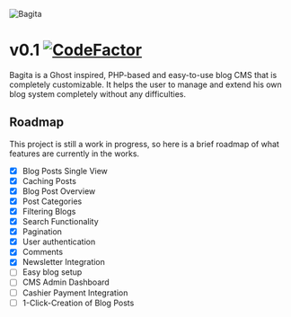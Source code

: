 ![Bagita](https://i.imgur.com/GqK7b4o.png)
# v0.1 [![CodeFactor](https://www.codefactor.io/repository/github/1camou/bagita/badge)](https://www.codefactor.io/repository/github/1camou/bagita)

Bagita is a Ghost inspired, PHP-based and easy-to-use blog CMS that is completely customizable. It helps the user to manage and extend his own blog system completely without any difficulties.

## Roadmap

This project is still a work in progress, so here is a brief roadmap of what features are currently in the works.

-   [x] Blog Posts Single View
-   [x] Caching Posts
-   [x] Blog Post Overview
-   [x] Post Categories
-   [X] Filtering Blogs
-   [X] Search Functionality
-   [X] Pagination
-   [X] User authentication
-   [X] Comments
-   [X] Newsletter Integration
-   [ ] Easy blog setup
-   [ ] CMS Admin Dashboard
-   [ ] Cashier Payment Integration
-   [ ] 1-Click-Creation of Blog Posts
